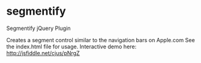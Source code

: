 segmentify
==========

Segmentify jQuery Plugin

Creates a segment control similar to the navigation bars on Apple.com
See the index.html file for usage.
Interactive demo here: http://jsfiddle.net/cjus/pNrgZ


